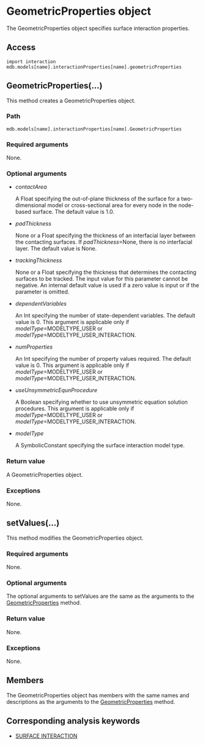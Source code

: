 # GeometricProperties object

The GeometricProperties object specifies surface interaction properties.

## Access

```
import interaction
mdb.models[name].interactionProperties[name].geometricProperties
```

## GeometricProperties(...)



This method creates a GeometricProperties object.



### Path

```
mdb.models[name].interactionProperties[name].GeometricProperties
```

### Required arguments

None.

### Optional arguments

- *contactArea*

  A Float specifying the out-of-plane thickness of the surface for a two-dimensional model or cross-sectional area for every node in the node-based surface. The default value is 1.0.

- *padThickness*

  None or a Float specifying the thickness of an interfacial layer between the contacting surfaces. If *padThickness*=None, there is no interfacial layer. The default value is None.

- *trackingThickness*

  None or a Float specifying the thickness that determines the contacting surfaces to be tracked. The input value for this parameter cannot be negative. An internal default value is used if a zero value is input or if the parameter is omitted.

- *dependentVariables*

  An Int specifying the number of state-dependent variables. The default value is 0. This argument is applicable only if *modelType*=MODELTYPE_USER or *modelType*=MODELTYPE_USER_INTERACTION.

- *numProperties*

  An Int specifying the number of property values required. The default value is 0. This argument is applicable only if *modelType*=MODELTYPE_USER or *modelType*=MODELTYPE_USER_INTERACTION.

- *useUnsymmetricEqunProcedure*

  A Boolean specifying whether to use unsymmetric equation solution procedures. This argument is applicable only if *modelType*=MODELTYPE_USER or *modelType*=MODELTYPE_USER_INTERACTION.

- *modelType*

  A SymbolicConstant specifying the surface interaction model type.

### Return value

A GeometricProperties object.

### Exceptions

None.



## setValues(...)



This method modifies the GeometricProperties object.



### Required arguments

None.

### Optional arguments

The optional arguments to setValues are the same as the arguments to the [GeometricProperties](https://help.3ds.com/2022/english/DSSIMULIA_Established/SIMACAEKERRefMap/simaker-c-geometricpropertiespyc.htm?ContextScope=all#simaker-geometricpropertiesgeometricpropertiespyc) method.

### Return value

None.

### Exceptions

None.



## Members

The GeometricProperties object has members with the same names and descriptions as the arguments to the [GeometricProperties](https://help.3ds.com/2022/english/DSSIMULIA_Established/SIMACAEKERRefMap/simaker-c-geometricpropertiespyc.htm?ContextScope=all#simaker-geometricpropertiesgeometricpropertiespyc) method.



## Corresponding analysis keywords

- [SURFACE INTERACTION](https://help.3ds.com/2022/english/DSSIMULIA_Established/SIMACAEKEYRefMap/simakey-r-surfaceinteraction.htm?ContextScope=all#simakey-r-surfaceinteraction)